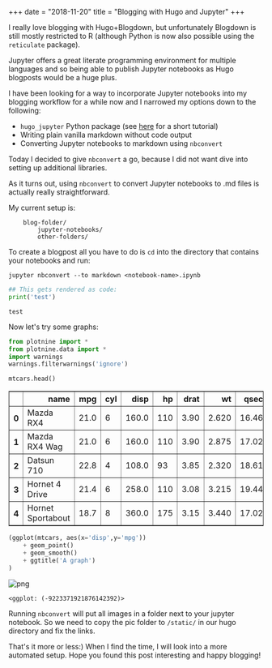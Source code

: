 
+++
date = "2018-11-20"
title = "Blogging with Hugo and Jupyter"
+++

I really love blogging with Hugo+Blogdown, but unfortunately Blogdown is still mostly restricted to R (although Python is now also possible using the `reticulate` package).

Jupyter offers a great literate programming environment for multiple languages and so being able to publish Jupyter notebooks as Hugo blogposts would be a huge plus. 

I have been looking for a way to incorporate Jupyter notebooks into my blogging workflow for a while now and I narrowed my options down to the following:

- `hugo_jupyter` Python package (see [here](http://journalpanic.com/post/blogging-with-hugo-and-jupyter-notebooks/) for a short tutorial)
- Writing plain vanilla markdown without code output
- Converting Jupyter notebooks to markdown using `nbconvert`

Today I decided to give `nbconvert` a go, because I did not want dive into setting up additional libraries.

As it turns out, using `nbconvert` to convert Jupyter notebooks to .md files is actually really straightforward.

My current setup is:

```
    blog-folder/
        jupyter-notebooks/
        other-folders/
```

To create a blogpost all you have to do is `cd` into the directory that contains your notebooks and run:

```
jupyter nbconvert --to markdown <notebook-name>.ipynb
```


```python
## This gets rendered as code:
print('test')
```

    test
    

Now let's try some graphs:


```python
from plotnine import *
from plotnine.data import *
import warnings
warnings.filterwarnings('ignore')
```


```python
mtcars.head()
```




<div>
<style scoped>
    .dataframe tbody tr th:only-of-type {
        vertical-align: middle;
    }

    .dataframe tbody tr th {
        vertical-align: top;
    }

    .dataframe thead th {
        text-align: right;
    }
</style>
<table border="1" class="dataframe">
  <thead>
    <tr style="text-align: right;">
      <th></th>
      <th>name</th>
      <th>mpg</th>
      <th>cyl</th>
      <th>disp</th>
      <th>hp</th>
      <th>drat</th>
      <th>wt</th>
      <th>qsec</th>
      <th>vs</th>
      <th>am</th>
      <th>gear</th>
      <th>carb</th>
    </tr>
  </thead>
  <tbody>
    <tr>
      <th>0</th>
      <td>Mazda RX4</td>
      <td>21.0</td>
      <td>6</td>
      <td>160.0</td>
      <td>110</td>
      <td>3.90</td>
      <td>2.620</td>
      <td>16.46</td>
      <td>0</td>
      <td>1</td>
      <td>4</td>
      <td>4</td>
    </tr>
    <tr>
      <th>1</th>
      <td>Mazda RX4 Wag</td>
      <td>21.0</td>
      <td>6</td>
      <td>160.0</td>
      <td>110</td>
      <td>3.90</td>
      <td>2.875</td>
      <td>17.02</td>
      <td>0</td>
      <td>1</td>
      <td>4</td>
      <td>4</td>
    </tr>
    <tr>
      <th>2</th>
      <td>Datsun 710</td>
      <td>22.8</td>
      <td>4</td>
      <td>108.0</td>
      <td>93</td>
      <td>3.85</td>
      <td>2.320</td>
      <td>18.61</td>
      <td>1</td>
      <td>1</td>
      <td>4</td>
      <td>1</td>
    </tr>
    <tr>
      <th>3</th>
      <td>Hornet 4 Drive</td>
      <td>21.4</td>
      <td>6</td>
      <td>258.0</td>
      <td>110</td>
      <td>3.08</td>
      <td>3.215</td>
      <td>19.44</td>
      <td>1</td>
      <td>0</td>
      <td>3</td>
      <td>1</td>
    </tr>
    <tr>
      <th>4</th>
      <td>Hornet Sportabout</td>
      <td>18.7</td>
      <td>8</td>
      <td>360.0</td>
      <td>175</td>
      <td>3.15</td>
      <td>3.440</td>
      <td>17.02</td>
      <td>0</td>
      <td>0</td>
      <td>3</td>
      <td>2</td>
    </tr>
  </tbody>
</table>
</div>




```python
(ggplot(mtcars, aes(x='disp',y='mpg'))
    + geom_point()
    + geom_smooth()
    + ggtitle('A graph')
)
```


![png](/img/jupter-notebooks-hugo_files/jupter-notebooks-hugo_5_0.png)





    <ggplot: (-9223371921876142392)>



Running `nbconvert` will put all images in a folder next to your jupyter notebook. So we need to copy the pic folder to `/static/` in our hugo directory and fix the links.

That's it more or less:) When I find the time, I will look into a more automated setup. Hope you found this post interesting and happy blogging!

